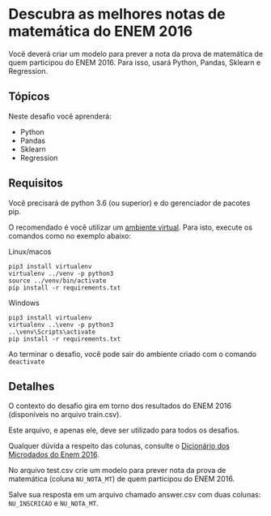 # Descubra as melhores notas de matemática do ENEM 2016

Você deverá criar um modelo para prever a nota da prova de matemática de quem participou do ENEM 2016. 
Para isso, usará Python, Pandas, Sklearn e Regression.


## Tópicos

Neste desafio você aprenderá:

- Python
- Pandas
- Sklearn
- Regression

## Requisitos

Você precisará de python 3.6 (ou superior) e do gerenciador de pacotes pip.

O recomendado é você utilizar um [ambiente virtual](https://pythonacademy.com.br/blog/python-e-virtualenv-como-programar-em-ambientes-virtuais). Para isto, execute os comandos como no exemplo abaixo:

Linux/macos

    pip3 install virtualenv
    virtualenv ../venv -p python3
    source ../venv/bin/activate 
    pip install -r requirements.txt

Windows

    pip3 install virtualenv
    virtualenv ..\venv -p python3
    ..\venv\Scripts\activate
    pip install -r requirements.txt


Ao terminar o desafio, você pode sair do ambiente criado com o comando `deactivate`

## Detalhes

O contexto do desafio gira em torno dos resultados do ENEM 2016 (disponíveis no arquivo train.csv). 

Este arquivo, e apenas ele, deve ser utilizado para todos os desafios. 

Qualquer dúvida a respeito das colunas, consulte o 
[Dicionário dos Microdados do Enem 2016](https://s3-us-west-1.amazonaws.com/acceleration-assets-highway/data-science/dicionario-de-dados.zip).

No arquivo test.csv crie um modelo para prever nota da prova de matemática (coluna `NU_NOTA_MT`) de quem participou do ENEM 2016. 

Salve sua resposta em um arquivo chamado answer.csv com duas colunas: `NU_INSCRICAO` e `NU_NOTA_MT`.

